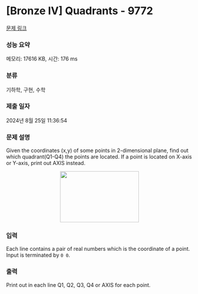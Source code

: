 # [Bronze IV] Quadrants - 9772 

[문제 링크](https://www.acmicpc.net/problem/9772) 

### 성능 요약

메모리: 17616 KB, 시간: 176 ms

### 분류

기하학, 구현, 수학

### 제출 일자

2024년 8월 25일 11:36:54

### 문제 설명

<p>Given the coordinates (x,y) of some points in 2-dimensional plane, find out which quadrant(Q1-Q4) the points are located. If a point is located on X-axis or Y-axis, print out AXIS instead.</p>

<p style="text-align: center;"><img alt="" src="https://upload.acmicpc.net/09499d93-7ae3-4a8d-819b-90def3045626/-/preview/" style="width: 213px; height: 138px;"></p>

### 입력 

 <p>Each line contains a pair of real numbers which is the coordinate of a point. Input is terminated by <code>0 0</code>.</p>

### 출력 

 <p>Print out in each line Q1, Q2, Q3, Q4 or AXIS for each point.</p>

